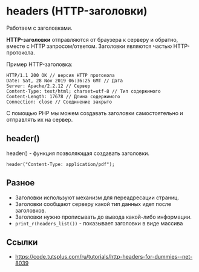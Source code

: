 # headers (HTTP-заголовки)
Работаем с заголовками.

**HTTP-заголовки** отправляются от браузера к серверу и обратно, вместе с HTTP запросом/ответом. Заголовки являются частью HTTP-протокола.

Пример HTTP-заголовка:

    HTTP/1.1 200 OK // версия HTTP протокола
    Date: Sat, 28 Nov 2019 06:36:25 GMT // Дата
    Server: Apache/2.2.12 // Сервер
    Content-Type: text/html; charset=utf-8 // Тип содержимого
    Content-Length: 17678 // Длина содержимого
    Connection: close // Соединение закрыто

С помощью PHP мы можем создавать заголовки самостоятельно и отправлять их на сервер.

## header()
header() - функция позволяющая создавать заголовки.

    header("Content-Type: application/pdf");

## Разное
- Заголовки используют механизм для переадресации страниц.
- Заголовки сообщают серверу какой тип данных идет после заголовков.
- Заголовки нужно прописывать до вывода какой-либо информации.
- `print_r(headers_list())` - показывает заголовки в виде массива

## Ссылки
- https://code.tutsplus.com/ru/tutorials/http-headers-for-dummies--net-8039
